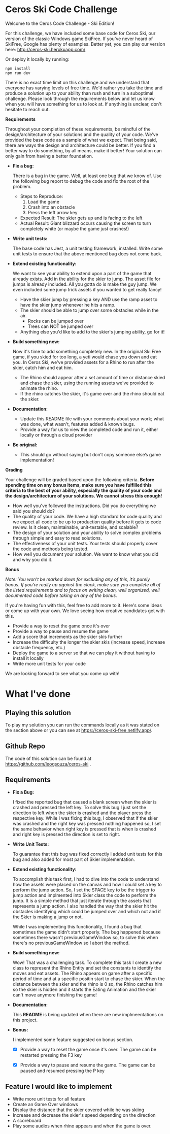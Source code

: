 # Ceros Ski Code Challenge

Welcome to the Ceros Code Challenge - Ski Edition!

For this challenge, we have included some base code for Ceros Ski, our version of the classic Windows game SkiFree. If
you've never heard of SkiFree, Google has plenty of examples. Better yet, you can play our version here: 
http://ceros-ski.herokuapp.com/  

Or deploy it locally by running:
```
npm install
npm run dev
```

There is no exact time limit on this challenge and we understand that everyone has varying levels of free time. We'd 
rather you take the time and produce a solution up to your ability than rush and turn in a suboptimal challenge. Please 
look through the requirements below and let us know when you will have something for us to look at. If anything is 
unclear, don't hesitate to reach out.

**Requirements**

Throughout your completion of these requirements, be mindful of the design/architecture of your solutions and the 
quality of your code. We've provided the base code as a sample of what we expect. That being said, there are ways the
design and architecture could be better. If you find a better way to do something, by all means, make it better! Your 
solution can only gain from having a better foundation.

* **Fix a bug:**

  There is a bug in the game. Well, at least one bug that we know of. Use the following bug report to debug the code
  and fix the root of the problem.
  * Steps to Reproduce:
    1. Load the game
    1. Crash into an obstacle
    1. Press the left arrow key
  * Expected Result: The skier gets up and is facing to the left
  * Actual Result: Giant blizzard occurs causing the screen to turn completely white (or maybe the game just crashes!)
  
* **Write unit tests:**

  The base code has Jest, a unit testing framework, installed. Write some unit tests to ensure that the above mentioned
  bug does not come back.
  
* **Extend existing functionality:**

  We want to see your ability to extend upon a part of the game that already exists. Add in the ability for the skier to 
  jump. The asset file for jumps is already included. All you gotta do is make the guy jump. We even included some jump 
  trick assets if you wanted to get really fancy!
  * Have the skier jump by pressing a key AND use the ramp asset to have the skier jump whenever he hits a ramp.
  * The skier should be able to jump over some obstacles while in the air. 
    * Rocks can be jumped over
    * Trees can NOT be jumped over
  * Anything else you'd like to add to the skier's jumping ability, go for it!
   
* **Build something new:**

  Now it's time to add something completely new. In the original Ski Free game, if you skied for too long, 
  a yeti would chase you down and eat you. In Ceros Ski, we've provided assets for a Rhino to run after the skier, 
  catch him and eat him.
  * The Rhino should appear after a set amount of time or distance skied and chase the skier, using the running assets
    we've provided to animate the rhino.
  * If the rhino catches the skier, it's game over and the rhino should eat the skier. 

* **Documentation:**

  * Update this README file with your comments about your work; what was done, what wasn't, features added & known bugs.
  * Provide a way for us to view the completed code and run it, either locally or through a cloud provider
  
* **Be original:**  
  * This should go without saying but don’t copy someone else’s game implementation!

**Grading** 

Your challenge will be graded based upon the following criteria. **Before spending time on any bonus items, make sure 
you have fulfilled this criteria to the best of your ability, especially the quality of your code and the 
design/architecture of your solutions. We cannot stress this enough!**

* How well you've followed the instructions. Did you do everything we said you should do?
* The quality of your code. We have a high standard for code quality and we expect all code to be up to production 
  quality before it gets to code review. Is it clean, maintainable, unit-testable, and scalable?
* The design of your solution and your ability to solve complex problems through simple and easy to read solutions.
* The effectiveness of your unit tests. Your tests should properly cover the code and methods being tested.
* How well you document your solution. We want to know what you did and why you did it.

**Bonus**

*Note: You won’t be marked down for excluding any of this, it’s purely bonus.  If you’re really up against the clock, 
make sure you complete all of the listed requirements and to focus on writing clean, well organized, well documented 
code before taking on any of the bonus.*

If you're having fun with this, feel free to add more to it. Here's some ideas or come up with your own. We love seeing 
how creative candidates get with this.
 
* Provide a way to reset the game once it's over
* Provide a way to pause and resume the game
* Add a score that increments as the skier skis further
* Increase the difficulty the longer the skier skis (increase speed, increase obstacle frequency, etc.)
* Deploy the game to a server so that we can play it without having to install it locally
* Write more unit tests for your code

We are looking forward to see what you come up with!


# What I've done


## Playing this solution
To play my solution you can run the commands locally as it was stated on the section above or you can see at https://ceros-ski-free.netlify.app/.


## Github Repo
The code of this solution can be found at https://github.com/leogsouza/ceros-ski .


## Requirements
* **Fix a Bug:**

  I fixed the reported bug that caused a blank screen when the skier is crashed and pressed the left key. To solve this bug I just set the direction to left when the skier is crashed and the player press the respective key. While I was fixing this bug, I observed that if the skier was crashed and the right key was pressed nothing happened so, I set the same behavior when right key is pressed that is when is crashed and right key is pressed the direction is set to right.

* **Write Unit Tests:**

  To guarantee that this bug was fixed correctly I added unit tests for this bug and also added for most part of Skier implementation.

*  **Extend existing functionality:**

    To accomplish this task first, I had to dive into the code to understand how the assets were placed on the canvas and how I could set a key to perform the jump action. So, I set the SPACE key to be the trigger to jump action and implmented into Skier class the code to perform the jump. It is a simple method that just iterate through the assets that represents a jump action. I also handled the way that the skier hit the obstacles identifying which could be jumped over and which not and if the Skier is making a jump or not.

    While I was implementing this functionality, I found a bug that sometimes the game didn't start properly. The bug happened because sometimes there wasn't previousGameWindow so, to solve this when there's no previousGameWindow so I abort the method.

* **Build  something new:**

  Wow! That was a challenging task.
  To complete this task I create a new class to represent the Rhino Entity and set the constants to identify the moves and eat assets. The Rhino appears on game after a specific period of time and at a specific positin start to chase the skier. When the distance between the skier and the rhino is 0 so, the Rhino catches him so the skier is hidden and it starts the Eating Animation and the skier can't move anymore finishing the game!

* **Documentation:**

  This **README** is being updated when there are new implmeentations on this project.

* **Bonus:**

  I implemented some feature suggested on bonus section.
  - [x] Provide a way to reset the game once it's over. The game can be restarted pressing the F3 key
  - [x] Provide a way to pause and resume the game. The game can be paused and resumed pressing the P key



## Feature I would like to implement

* Write more unit tests for all feature
* Create an Game Over windows
* Display the distance that the skier covered while he was skiing
* Increase and decrease the skier's speed depending on the direction
* A scoreboard
* Play some audios when rhino appears and when the game is over.